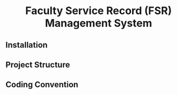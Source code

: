 <h1 align="center">
  Faculty Service Record (FSR) Management System
</h1>

## Installation

## Project Structure

## Coding Convention
